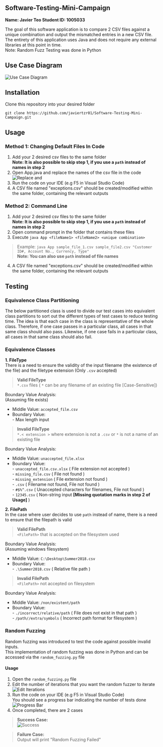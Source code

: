 
## Software-Testing-Mini-Campaign
**Name: Javier Teo
Student ID: 1005033**

The goal of this software application is to compare 2 CSV files against a unique combination and output the mismatched entries in a new CSV file.  
The entirety of this application uses Java and does not require any external libraries at this point in time.  
Note: Random Fuzz Testing was done in Python
## Use Case Diagram
![Use Case Diagram](https://i.imgur.com/Lhsx3r7.jpg)
## Installation
Clone this repository into your desired folder

`git clone https://github.com/javiertzr01/Software-Testing-Mini-Campaign.git`

## Usage
### Method 1: Changing Default Files In Code
1. Add your 2 desired csv files to the same folder  
**Note: It is also possible to skip step 1, if you use a `path` instead of names in step 2**
2. Open App.java and replace the names of the csv file in the code
![Replace <Insert First CSV File Name> and <Insert Second CSV File Name>](https://i.imgur.com/ZUMZXhS.png)
3. Run the code on your IDE (e.g F5 in Visual Studio Code)
4.  A CSV file named "exceptions.csv" should be created/modified within the same folder, containing the relevant outputs

### Method 2: Command Line
1.  Add your 2 desired csv files to the same folder  
 **Note: It is also possible to skip step 1, if you use a  `path`  instead of names in step 2**
 2. Open command prompt in the folder that contains these files
 3. Execute `java App <fileName1> <fileName2> <unique combination>`
> Example: `java App sample_file_1.csv sample_file2.csv "Customer ID#, Account No., Currency, Type"`  
>**Note: You can also use `path` instead of file names** 
4. A CSV file named "exceptions.csv" should be created/modified within the same folder, containing the relevant outputs
## Testing
### Equivalence Class Partitioning
The below partitioned class is used to divide our test cases into equivalent class partitions to sort out the different types of test cases to reduce testing time. The idea is that each case in the class is representative of the whole class. Therefore, if one case passes in a particular class, all cases in that same class should also pass. Likewise, if one case fails in a particular class, all cases in that same class should also fail.

### Equivalence Classes
 **1. FileType**  
 There is a need to ensure the validity of the input filename (the existence of the file) and the filetype extension (Only `.csv` accepted)  
> **Valid FileType**  
> `*.csv` files ( `*` can be any filename of an existing file [Case-Sensitive])  

Boundary Value Analysis:  
(Assuming file exists)  
 - Middle Value: `accepted_file.csv`  
 - Boundary Value:   
		-	Max length input  

> **Invalid FileType**  
> `*.< extension >` where extension is not a `.csv` or `*` is not a name of an existing file  

Boundary Value Analysis:  

 - Middle Value: `unaccepted_file.xlsx`  
 - Boundary Value:  
		 - `unaccepted_file.csv.xlsx` ( File extension not accepted )  
		 - `missing_file.csv` ( File not found )  
		 - `missing_extension` ( File extension not found )  
		 - `.csv` ( Filename not found, File not found )  
		 - `#$%^.csv` ( Unaccepted characters for filenames, File not found )  
		 - `12345.csv` ( Non-string input **[Missing quotation marks in step 2 of Usage]** )  

 **2. FilePath**   
 In the case where user decides to use `path` instead of name, there is a need to ensure that the filepath is valid  
> **Valid FilePath**  
> `<FilePath>` that is accepted on the filesystem used  

Boundary Value Analysis:  
(Assuming windows filesystem)  
 - Middle Value: `C:\Desktop\Summer2018.csv`  
 - Boundary Value:  
		 - `.\Summer2018.csv` ( Relative file path )  
> **Invalid FilePath**  
> `<FilePath>` not accepted on filesystem  
  
Boundary Value Analysis:  

 - Middle Value: `/non/existent/path`  
 - Boundary Value:  
		 - `./incorrect/relative/path` ( File does not exist in that path )  
		 - `/path//extra/symbols` ( Incorrect path format for filesystem )  
### Random Fuzzing  
Random fuzzing was introduced to test the code against possible invalid inputs.  
This implementation of random fuzzing was done in Python and can be accessed via the `random_fuzzing.py` file  

#### Usage  
1. Open the `random_fuzzing.py` file  
2. Edit the number of iterations that you want the random fuzzer to iterate  
![Edit Iterations](https://i.imgur.com/AiZgQdP.png)
3. Run the code on your IDE (e.g F5 in Visual Studio Code)  
You should see a progress bar indicating the number of tests done  
![Progress Bar](https://i.imgur.com/HdLztMj.png)
4. Once completed, there are 2 cases  
> **Success Case:**  
> ![Success](https://i.imgur.com/i89rW8u.png)

> **Failure Case:**  
> Output will print "Random Fuzzing Failed"  
